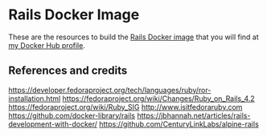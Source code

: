 Rails Docker Image
==================

These are the resources to build the [Rails Docker image] that you will find at
[my Docker Hub profile].


References and credits
----------------------
https://developer.fedoraproject.org/tech/languages/ruby/ror-installation.html
https://fedoraproject.org/wiki/Changes/Ruby_on_Rails_4.2
https://fedoraproject.org/wiki/Ruby_SIG
http://www.isitfedoraruby.com
https://github.com/docker-library/rails
https://jbhannah.net/articles/rails-development-with-docker/
https://github.com/CenturyLinkLabs/alpine-rails



[Rails Docker image]: https://hub.docker.com/r/fredym/rails/
[my Docker Hub profile]: https://hub.docker.com/u/fredym/
